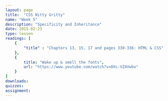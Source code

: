 ```yaml
---
layout: page
title:  "CSS Nitty Gritty"
name: "Week 5"
description: "Specificity and Inheritance"
date: 2015-02-23
type: lesson
readings: [
    {
        "title" : "Chapters 13, 15, 17 and pages 330-336: HTML & CSS"
    }, 
    {
        title: "Wake up & smell the fonts",
        url: "https://www.youtube.com/watch?v=OXc-VZ4Vwbo"
    }
]
downloads: 
quizzes: 
assignment: 
---
```

